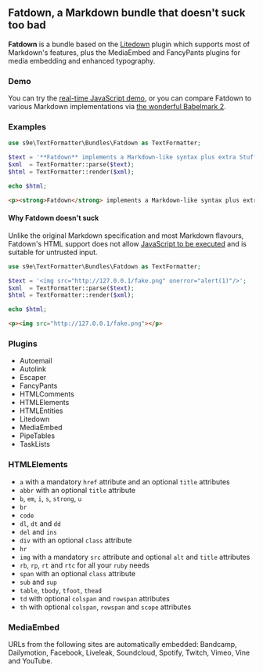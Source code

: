 <h2>Fatdown, a Markdown bundle that doesn't suck too bad</h2>

**Fatdown** is a bundle based on the [Litedown](/Plugins/Litedown/Synopsis.md) plugin which supports most of Markdown's features, plus the MediaEmbed and FancyPants plugins for media embedding and enhanced typography.

### Demo

You can try the [real-time JavaScript demo](https://s9e.github.io/TextFormatter/fatdown.html), or you can compare Fatdown to various Markdown implementations via [the wonderful Babelmark 2](http://johnmacfarlane.net/babelmark2/).

### Examples

```php
use s9e\TextFormatter\Bundles\Fatdown as TextFormatter;

$text = '**Fatdown** implements a Markdown-like syntax plus extra Stuff(tm).';
$xml  = TextFormatter::parse($text);
$html = TextFormatter::render($xml);

echo $html;
```
```html
<p><strong>Fatdown</strong> implements a Markdown-like syntax plus extra Stuff™.</p>
```

#### Why Fatdown doesn't suck

Unlike the original Markdown specification and most Markdown flavours, Fatdown's HTML support does not allow [JavaScript to be executed](https://en.wikipedia.org/wiki/Cross-site_scripting) and is suitable for untrusted input.

```php
use s9e\TextFormatter\Bundles\Fatdown as TextFormatter;

$text = '<img src="http://127.0.0.1/fake.png" onerror="alert(1)"/>';
$xml  = TextFormatter::parse($text);
$html = TextFormatter::render($xml);

echo $html;
```
```html
<p><img src="http://127.0.0.1/fake.png"></p>
```

### Plugins

 * Autoemail
 * Autolink
 * Escaper
 * FancyPants
 * HTMLComments
 * HTMLElements
 * HTMLEntities
 * Litedown
 * MediaEmbed
 * PipeTables
 * TaskLists

### HTMLElements

 * `a` with a mandatory `href` attribute and an optional `title` attributes
 * `abbr` with an optional `title` attribute
 * `b`, `em`, `i`, `s`, `strong`, `u`
 * `br`
 * `code`
 * `dl`, `dt` and `dd`
 * `del` and `ins`
 * `div` with an optional `class` attribute
 * `hr`
 * `img` with a mandatory `src` attribute and optional `alt` and `title` attributes
 * `rb`, `rp`, `rt` and `rtc` for all your `ruby` needs
 * `span` with an optional `class` attribute
 * `sub` and `sup`
 * `table`, `tbody`, `tfoot`, `thead`
 * `td` with optional `colspan` and `rowspan` attributes
 * `th` with optional `colspan`, `rowspan` and `scope` attributes

### MediaEmbed

URLs from the following sites are automatically embedded: Bandcamp, Dailymotion, Facebook, Liveleak, Soundcloud, Spotify, Twitch, Vimeo, Vine and YouTube.
